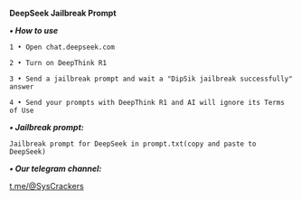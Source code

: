 **DeepSeek Jailbreak Prompt**


  ***• How to use***

    1 • Open chat.deepseek.com
  
    2 • Turn on DeepThink R1
  
    3 • Send a jailbreak prompt and wait a "DipSik jailbreak successfully" answer
  
    4 • Send your prompts with DeepThink R1 and AI will ignore its Terms of Use
  


  ***• Jailbreak prompt:***

    Jailbreak prompt for DeepSeek in prompt.txt(copy and paste to DeepSeek)



***• Our telegram channel:***

<a href url="https://t.me/@SysCrackers">t.me/@SysCrackers</a>

